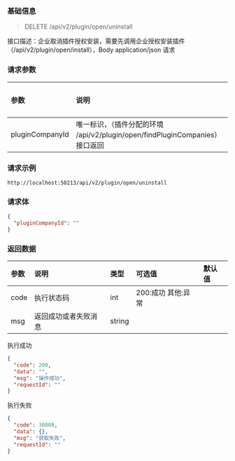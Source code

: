 ### 基础信息

> DELETE /api/v2/plugin/open/uninstall

接口描述：企业取消插件授权安装，需要先调用企业授权安装插件（/api/v2/plugin/open/install），Body application/json 请求

### 请求参数

| 参数 | 说明 | 类型 | 必填 | 可选值 | 默认值 |
| :--- | :--- | :-- | :--- | :---- | :----- |
| pluginCompanyId | 唯一标识，（插件分配的环境 /api/v2/plugin/open/findPluginCompanies）接口返回 | string | 是 | | |

### 请求示例

```
http://localhost:50213/api/v2/plugin/open/uninstall
```

### 请求体

```json
{
  "pluginCompanyId": ""
}
```

### 返回数据

| 参数 | 说明 | 类型 | 可选值 | 默认值 |
| :--- | :-- | :--- | :----- | :---- |
| code | 执行状态码 | int | 200:成功 其他:异常 | |
| msg  | 返回成功或者失败消息 | string | | |


执行成功

```json
{
  "code": 200,
  "data": "",
  "msg": "操作成功",
  "requestId": ""
}
```

执行失败

```json
{
  "code": 30008,
  "data": {},
  "msg": "获取失败",
  "requestId": ""
}
```

